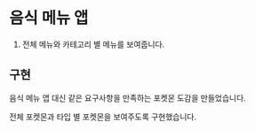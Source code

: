 # 음식 메뉴 앱

1. 전체 메뉴와 카테고리 별 메뉴를 보여줍니다.

## 구현

음식 메뉴 앱 대신 같은 요구사항을 만족하는 포켓몬 도감을 만들었습니다.

전체 포켓몬과 타입 별 포켓몬을 보여주도록 구현했습니다.
